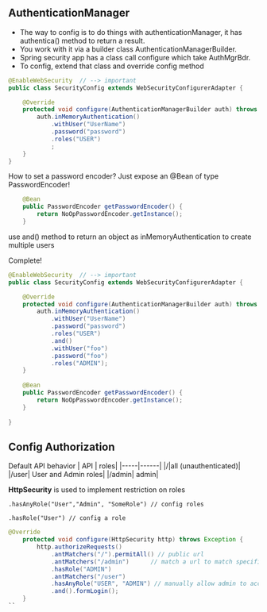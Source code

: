 ## AuthenticationManager
- The way to config is to do things with authenticationManager, it has authentica() method to return a result.
- You work with it via a builder class AuthenticationManagerBuilder.
- Spring security app has a class call configure which take AuthMgrBdr.
- To config, extend that class and override config method
```java
@EnableWebSecurity 	// --> important
public class SecurityConfig extends WebSecurityConfigurerAdapter {

	@Override
	protected void configure(AuthenticationManagerBuilder auth) throws Exception {
		auth.inMemoryAuthentication()
			.withUser("UserName")
			.password("password")
			.roles("USER")
			;
	}
}

```

How to set a password encoder?
Just expose an @Bean of type PasswordEncoder!

```java
	@Bean
	public PasswordEncoder getPasswordEncoder() {
		return NoOpPasswordEncoder.getInstance();
	}
```
use and() method to return an object as inMemoryAuthentication to create multiple users

Complete!
```java
@EnableWebSecurity 	// --> important
public class SecurityConfig extends WebSecurityConfigurerAdapter {

	@Override
	protected void configure(AuthenticationManagerBuilder auth) throws Exception {
		auth.inMemoryAuthentication()
			.withUser("UserName")
			.password("password")
			.roles("USER")
			.and()
			.withUser("foo")
			.password("foo")
			.roles("ADMIN");
	}
	
	@Bean
	public PasswordEncoder getPasswordEncoder() {
		return NoOpPasswordEncoder.getInstance();
	}
	
}
```
## Config Authorization
Default API behavior
| API | roles|
|-----|------|
|/|all (unauthenticated)|
|/user| User and Admin roles|
|/admin| admin|

**HttpSecurity** is used to implement restriction on roles

```
.hasAnyRole("User","Admin", "SomeRole") // config roles

.hasRole("User") // config a role
```

```java
@Override
	protected void configure(HttpSecurity http) throws Exception {
		http.authorizeRequests()
			.antMatchers("/").permitAll() // public url
			.antMatchers("/admin")		// match a url to match specific role
			.hasRole("ADMIN")
			.antMatchers("/user")
			.hasAnyRole("USER", "ADMIN") // manually allow admin to access user rout
			.and().formLogin();		
	}
``



